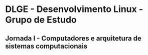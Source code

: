 # DLGE - Desenvolvimento Linux - Grupo de Estudo

## Jornada I - Computadores e arquitetura de sistemas computacionais
